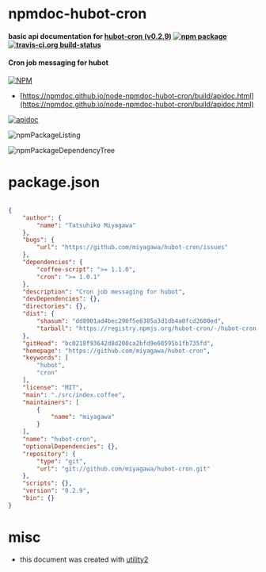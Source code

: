 # npmdoc-hubot-cron

#### basic api documentation for  [hubot-cron (v0.2.9)](https://github.com/miyagawa/hubot-cron)  [![npm package](https://img.shields.io/npm/v/npmdoc-hubot-cron.svg?style=flat-square)](https://www.npmjs.org/package/npmdoc-hubot-cron) [![travis-ci.org build-status](https://api.travis-ci.org/npmdoc/node-npmdoc-hubot-cron.svg)](https://travis-ci.org/npmdoc/node-npmdoc-hubot-cron)

#### Cron job messaging for hubot

[![NPM](https://nodei.co/npm/hubot-cron.png?downloads=true&downloadRank=true&stars=true)](https://www.npmjs.com/package/hubot-cron)

- [https://npmdoc.github.io/node-npmdoc-hubot-cron/build/apidoc.html](https://npmdoc.github.io/node-npmdoc-hubot-cron/build/apidoc.html)

[![apidoc](https://npmdoc.github.io/node-npmdoc-hubot-cron/build/screenCapture.buildCi.browser.%252Ftmp%252Fbuild%252Fapidoc.html.png)](https://npmdoc.github.io/node-npmdoc-hubot-cron/build/apidoc.html)

![npmPackageListing](https://npmdoc.github.io/node-npmdoc-hubot-cron/build/screenCapture.npmPackageListing.svg)

![npmPackageDependencyTree](https://npmdoc.github.io/node-npmdoc-hubot-cron/build/screenCapture.npmPackageDependencyTree.svg)



# package.json

```json

{
    "author": {
        "name": "Tatsuhiko Miyagawa"
    },
    "bugs": {
        "url": "https://github.com/miyagawa/hubot-cron/issues"
    },
    "dependencies": {
        "coffee-script": ">= 1.1.0",
        "cron": ">= 1.0.1"
    },
    "description": "Cron job messaging for hubot",
    "devDependencies": {},
    "directories": {},
    "dist": {
        "shasum": "dd8901ad4bec290f5e6385a3d1db4a0fcd2680ed",
        "tarball": "https://registry.npmjs.org/hubot-cron/-/hubot-cron-0.2.9.tgz"
    },
    "gitHead": "bc0218f93642d8d200ca2bfd9e60595b1fb735fd",
    "homepage": "https://github.com/miyagawa/hubot-cron",
    "keywords": [
        "hubot",
        "cron"
    ],
    "license": "MIT",
    "main": "./src/index.coffee",
    "maintainers": [
        {
            "name": "miyagawa"
        }
    ],
    "name": "hubot-cron",
    "optionalDependencies": {},
    "repository": {
        "type": "git",
        "url": "git://github.com/miyagawa/hubot-cron.git"
    },
    "scripts": {},
    "version": "0.2.9",
    "bin": {}
}
```



# misc
- this document was created with [utility2](https://github.com/kaizhu256/node-utility2)
